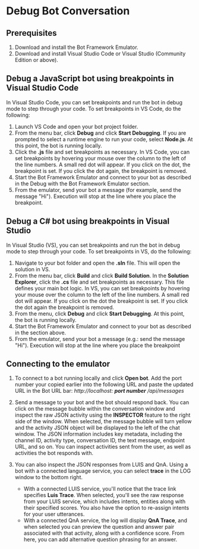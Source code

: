 # Debug Bot Conversation

## Prerequisites
1. Download and install the Bot Framework Emulator.
2. Download and install Visual Studio Code or Visual Studio (Community Edition or above).

## Debug a JavaScript bot using breakpoints in Visual Studio Code

In Visual Studio Code, you can set breakpoints and run the bot in debug mode to step through your code. To set breakpoints in VS Code, do the following:

1. Launch VS Code and open your bot project folder.
2. From the menu bar, click **Debug** and click **Start Debugging**. If you are prompted to select a runtime engine to run your code, select **Node.js**. At this point, the bot is running locally.
3. Click the **.js** file and set breakpoints as necessary. In VS Code, you can set breakpoints by hovering your mouse over the column to the left of the line numbers. A small red dot will appear. If you click on the dot, the breakpoint is set. If you click the dot again, the breakpoint is removed.
4. Start the Bot Framework Emulator and connect to your bot as described in the Debug with the Bot Framework Emulator section.
5. From the emulator, send your bot a message (for example, send the message "Hi"). Execution will stop at the line where you place the breakpoint.

## Debug a C# bot using breakpoints in Visual Studio

In Visual Studio (VS), you can set breakpoints and run the bot in debug mode to step through your code. To set breakpoints in VS, do the following:

1. Navigate to your bot folder and open the **.sln** file. This will open the solution in VS.
2. From the menu bar, click **Build** and click **Build Solution**.
In the **Solution Explorer**, click the **.cs** file and set breakpoints as necessary. This file defines your main bot logic. In VS, you can set breakpoints by hovering your mouse over the column to the left of the line numbers. A small red dot will appear. If you click on the dot the breakpoint is set. If you click the dot again the breakpoint is removed.
4. From the menu, click **Debug** and click **Start Debugging**. At this point, the bot is running locally.
5. Start the Bot Framework Emulator and connect to your bot as described in the section above.
6. From the emulator, send your bot a message (e.g.: send the message "Hi"). Execution will stop at the line where you place the breakpoint

## Connecting to the emulator

1. To connect to a bot running locally and click **Open bot**. Add the port number your copied earlier into the following URL and paste the updated URL in the Bot URL bar:
_http://localhost: **port number** /api/messages_

2. Send a message to your bot and the bot should respond back. You can click on the message bubble within the conversation window and inspect the raw JSON activity using the **INSPECTOR** feature to the right side of the window. When selected, the message bubble will turn yellow and the activity JSON object will be displayed to the left of the chat window. The JSON information includes key metadata, including the channel ID, activity type, conversation ID, the text message, endpoint URL, and so on. You can inspect activities sent from the user, as well as activities the bot responds with.
3. You can also inspect the JSON responses from LUIS and QnA. Using a bot with a connected language service, you can select **trace** in the LOG window to the bottom right. 
    - With a connected LUIS service, you'll notice that the trace link specifies **Luis Trace**. When selected, you'll see the raw response from your LUIS service, which includes intents, entities along with their specified scores. You also have the option to re-assign intents for your user utterances.
    - With a connected QnA service, the log will display **QnA Trace**, and when selected you can preview the question and answer pair associated with that activity, along with a confidence score. From here, you can add alternative question phrasing for an answer.
